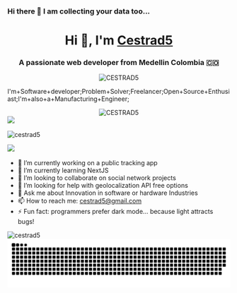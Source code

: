 ### Hi there 👋 I am collecting your data too...

<h1 align="center">Hi 👋, I'm <a href="https://www.linkedin.com/in/camiloestradadeveloper/" target="_blank">
Cestrad5</a></h1>
<h3 align="center">A passionate web developer from Medellin Colombia 🇨🇴 </h3>


<div align=center>
        <img src="https://readme-typing-svg.herokuapp.com?color=%236FDA44&size=32&center=true&vCenter=true&width=600&height=50&lines=I'm+Software+developer;Problem+Solver;Freelancer;Open+Source+Enthusiast;I'm+also+a+Manufacturing+Engineer;Project+Management+Specialist;Strategic+management+and+Innovation+Specialist;International+Master+Innovation+Manager" alt="CESTRAD5" />
</div>


I'm+Software+developer;Problem+Solver;Freelancer;Open+Source+Enthusiast;I'm+also+a+Manufacturing+Engineer;



<div align=center>
        <img src="https://readme-typing-svg.herokuapp.com?color=%236FDA44&size=32&center=true&vCenter=true&width=600&height=50&lines=I'm+Software developer;Problem+Solver;Freelancer;Open-Source+Enthusiast;I'm+also+a+Manufacturing+Engineer;Project+Management+Specialist;Strategic+management+and+Innovation+Specialist;International+Master+Innovation+Manager" alt="CESTRAD5" />
</div>



<!--horizontal divider(gradiant)-->
<img src="https://user-images.githubusercontent.com/73097560/115834477-dbab4500-a447-11eb-908a-139a6edaec5c.gif">

<p align="left"> <img src="https://media.licdn.com/dms/image/D5616AQHZ7fC3xVdTaw/profile-displaybackgroundimage-shrink_350_1400/0/1701980277548?e=1712793600&v=beta&t=ew7S6pcbGNNCE02kt-X0ktV53TFmUPWxZtoFAyf8GkE" alt="cestrad5" /> </p>
<!--horizontal divider(gradiant)-->
<img src="https://user-images.githubusercontent.com/73097560/115834477-dbab4500-a447-11eb-908a-139a6edaec5c.gif">

- 🔭 I’m currently working on a public tracking app
- 🌱 I’m currently learning NextJS
- 👯 I’m looking to collaborate on social network projects
- 🤔 I’m looking for help with geolocalization API free options
- 💬 Ask me about Innovation in software or hardware Industries
- 📫 How to reach me: cestrad5@gmail.com
- ⚡ Fun fact: programmers prefer dark mode... because light attracts bugs!

<p><img align="left" src="https://github-readme-stats.vercel.app/api/top-langs?username=cestrad5&show_icons=true&theme=dark&locale=en&layout=compact" alt="cestrad5" /></p>

<!--- snake -->
<div align="center">
  <img  src="https://github.com/1999AZZAR/1999AZZAR/blob/main/resources/img/grid-snake.svg"
       alt="snake" /></a>
</div>
